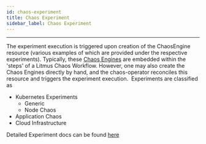 ```yaml
---
id: chaos-experiment
title: Chaos Experiment
sidebar_label: Chaos Experiment
---
```


---

The experiment execution is triggered upon creation of the ChaosEngine resource (various examples of which are provided under the respective experiments). Typically, these [Chaos Engines](chaos-engine) are embedded within the 'steps' of a Litmus Chaos Workflow. However, one may also create the Chaos Engines directly by hand, and the chaos-operator reconciles this resource and triggers the experiment execution.
​
Experiments are classified as
​

- Kubernetes Experiments
  - Generic
  - Node Chaos
- Application Chaos
- Cloud Infrastructure
  ​

Detailed Experiment docs can be found [here](https://litmuschaos.github.io/litmus/experiments/categories/getstarted/)
